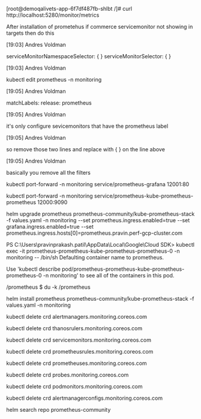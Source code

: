 [root@demoqalivets-app-6f7df487fb-shlbt /]# curl http://localhost:5280/monitor/metrics 

After installation of prometehus if commerce servicemonitor not showing in targets then do this  

 

[19:03] Andres Voldman 

  serviceMonitorNamespaceSelector: { }   serviceMonitorSelector: { }  

  

[19:03] Andres Voldman 

kubectl edit prometheus -n monitoring 

 

[19:05] Andres Voldman 

matchLabels: 
release: prometheus 
  

  

[19:05] Andres Voldman 

it's only configure sevicemonitors that have the prometheus label 

  

[19:05] Andres Voldman 

so remove those two lines and replace with { } on the line above 

  

[19:05] Andres Voldman 

basically you remove all the filters 

 

 

kubectl port-forward -n monitoring service/prometheus-grafana 12001:80 

 

kubectl port-forward -n monitoring service/prometheus-kube-prometheus-prometheus 12000:9090 

 

 

 

helm upgrade prometheus prometheus-community/kube-prometheus-stack -f values.yaml -n monitoring --set prometheus.ingress.enabled=true --set grafana.ingress.enabled=true --set prometheus.ingress.hosts[0]=prometheus.pravin.perf-gcp-cluster.com 

  

PS C:\Users\pravinprakash.patil\AppData\Local\Google\Cloud SDK> kubectl exec -it prometheus-prometheus-kube-prometheus-prometheus-0 -n monitoring -- /bin/sh                                                       Defaulting container name to prometheus. 

Use 'kubectl describe pod/prometheus-prometheus-kube-prometheus-prometheus-0 -n monitoring' to see all of the containers in this pod. 

/prometheus $ du -k /prometheus 

  

  

helm install prometheus prometheus-community/kube-prometheus-stack -f values.yaml -n monitoring 

  

kubectl delete crd alertmanagers.monitoring.coreos.com 

kubectl delete crd thanosrulers.monitoring.coreos.com 

kubectl delete crd servicemonitors.monitoring.coreos.com 

kubectl delete crd prometheusrules.monitoring.coreos.com 

kubectl delete crd prometheuses.monitoring.coreos.com 

kubectl delete crd probes.monitoring.coreos.com 

kubectl delete crd podmonitors.monitoring.coreos.com 

kubectl delete crd alertmanagerconfigs.monitoring.coreos.com 

  

  

helm search repo prometheus-community 
